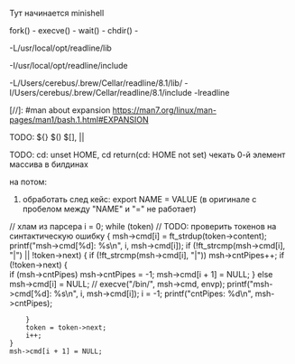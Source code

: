 Тут начинается minishell

fork() - 
execve() - 
wait() - 
chdir() - 

-L/usr/local/opt/readline/lib

-I/usr/local/opt/readline/include

-L/Users/cerebus/.brew/Cellar/readline/8.1/lib/ -I/Users/cerebus/.brew/Cellar/readline/8.1/include -lreadline

[//]: #man about expansion
https://man7.org/linux/man-pages/man1/bash.1.html#EXPANSION

TODO: ${} $() $[], ||

TODO:
	cd: unset HOME, cd return(cd: HOME not set)
	чекать 0-й элемент массива в билдинах

на потом:
1) обработать след кейс: export NAME = VALUE (в оригинале с пробелом между "NAME" и "=" не работает)







// хлам из парсера 
i = 0;
    while (token) // TODO: проверить токенов на синтактическую ошибку
    {
        msh->cmd[i] = ft_strdup(token->content);
        printf("msh->cmd[%d]: %s\n", i, msh->cmd[i]);
        if (!ft_strcmp(msh->cmd[i], "|") || !token->next)
        {
            if (!ft_strcmp(msh->cmd[i], "|"))
                msh->cntPipes++;
            if (!token->next)
            {   
                if (msh->cntPipes)
                    msh->cntPipes = -1;
                msh->cmd[i + 1] = NULL;
            }
            else
                msh->cmd[i] = NULL;
            // execve("/bin/", msh->cmd, envp);
            printf("msh->cmd[%d]: %s\n", i, msh->cmd[i]);
            i = -1;
            printf("cntPipes: %d\n", msh->cntPipes);
            
        }
        token = token->next;
        i++;
    }
    msh->cmd[i + 1] = NULL;